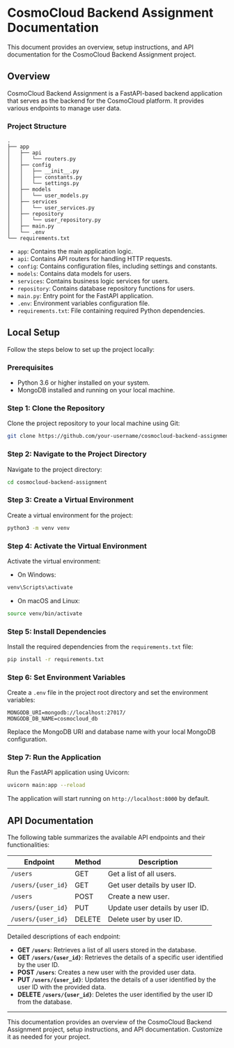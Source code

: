 # CosmoCloud Backend Assignment Documentation

This document provides an overview, setup instructions, and API documentation for the CosmoCloud Backend Assignment project.

## Overview

CosmoCloud Backend Assignment is a FastAPI-based backend application that serves as the backend for the CosmoCloud platform. It provides various endpoints to manage user data.

### Project Structure

```
.
├── app
│   ├── api
│   │   └── routers.py
│   ├── config
│   │   ├── __init__.py
│   │   ├── constants.py
│   │   └── settings.py
│   ├── models
│   │   └── user_models.py
│   ├── services
│   │   └── user_services.py
│   ├── repository
│   │   └── user_repository.py
│   ├── main.py
│   └── .env
└── requirements.txt
```

- `app`: Contains the main application logic.
- `api`: Contains API routers for handling HTTP requests.
- `config`: Contains configuration files, including settings and constants.
- `models`: Contains data models for users.
- `services`: Contains business logic services for users.
- `repository`: Contains database repository functions for users.
- `main.py`: Entry point for the FastAPI application.
- `.env`: Environment variables configuration file.
- `requirements.txt`: File containing required Python dependencies.

## Local Setup

Follow the steps below to set up the project locally:

### Prerequisites

- Python 3.6 or higher installed on your system.
- MongoDB installed and running on your local machine.

### Step 1: Clone the Repository

Clone the project repository to your local machine using Git:

```bash
git clone https://github.com/your-username/cosmocloud-backend-assignment.git
```

### Step 2: Navigate to the Project Directory

Navigate to the project directory:

```bash
cd cosmocloud-backend-assignment
```

### Step 3: Create a Virtual Environment

Create a virtual environment for the project:

```bash
python3 -m venv venv
```

### Step 4: Activate the Virtual Environment

Activate the virtual environment:

- On Windows:

```bash
venv\Scripts\activate
```

- On macOS and Linux:

```bash
source venv/bin/activate
```

### Step 5: Install Dependencies

Install the required dependencies from the `requirements.txt` file:

```bash
pip install -r requirements.txt
```

### Step 6: Set Environment Variables

Create a `.env` file in the project root directory and set the environment variables:

```plaintext
MONGODB_URI=mongodb://localhost:27017/
MONGODB_DB_NAME=cosmocloud_db
```

Replace the MongoDB URI and database name with your local MongoDB configuration.

### Step 7: Run the Application

Run the FastAPI application using Uvicorn:

```bash
uvicorn main:app --reload
```

The application will start running on `http://localhost:8000` by default.

## API Documentation

The following table summarizes the available API endpoints and their functionalities:

| Endpoint          | Method | Description                                 |
|-------------------|--------|---------------------------------------------|
| `/users`          | GET    | Get a list of all users.                    |
| `/users/{user_id}`| GET    | Get user details by user ID.                |
| `/users`          | POST   | Create a new user.                          |
| `/users/{user_id}`| PUT    | Update user details by user ID.             |
| `/users/{user_id}`| DELETE | Delete user by user ID.                     |

Detailed descriptions of each endpoint:

- **GET `/users`**: Retrieves a list of all users stored in the database.
- **GET `/users/{user_id}`**: Retrieves the details of a specific user identified by the user ID.
- **POST `/users`**: Creates a new user with the provided user data.
- **PUT `/users/{user_id}`**: Updates the details of a user identified by the user ID with the provided data.
- **DELETE `/users/{user_id}`**: Deletes the user identified by the user ID from the database.

---

This documentation provides an overview of the CosmoCloud Backend Assignment project, setup instructions, and API documentation. Customize it as needed for your project.
